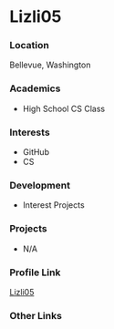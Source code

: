# Lizli05

### Location

Bellevue, Washington

### Academics

- High School CS Class

### Interests

- GitHub
- CS

### Development

- Interest Projects

### Projects

- N/A

### Profile Link

[Lizli05](https://github.com/Lizli05)

### Other Links

